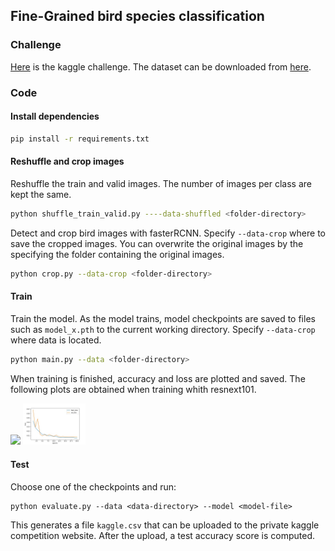 ## Fine-Grained bird species classification

### Challenge
[Here](https://www.kaggle.com/c/mva-recvis-2020/leaderboard) is the kaggle challenge. The dataset can be downloaded from [here](https://www.kaggle.com/c/mva-recvis-2020/data).

### Code

#### Install dependencies

```bash
pip install -r requirements.txt
```

#### Reshuffle and crop images
Reshuffle the train and valid images. The number of images per class are kept the same.
```bash
python shuffle_train_valid.py ----data-shuffled <folder-directory>
```

Detect and crop bird images with fasterRCNN. Specify ```--data-crop``` where to save the cropped images.
You can overwrite the original images by the specifying the folder containing the original images.
```bash
python crop.py --data-crop <folder-directory>
```

#### Train
Train the model. As the model trains, model checkpoints are saved to files such as `model_x.pth` to the current working directory.
Specify ```--data-crop``` where data is located.
```bash
python main.py --data <folder-directory>
```
When training is finished, accuracy and loss are plotted and saved.
The following plots are obtained when training whith resnext101.
<p float="left">
  <img src="resnext101_accuracy.jpg" width="100" />
  <img src="resnext101_loss.jpg" width="100" /> 
</p>


#### Test


Choose one of the checkpoints and run:

```
python evaluate.py --data <data-directory> --model <model-file>
```

This generates a file `kaggle.csv` that can be uploaded to the private kaggle competition website. After the upload,
a test accuracy score is computed. 


